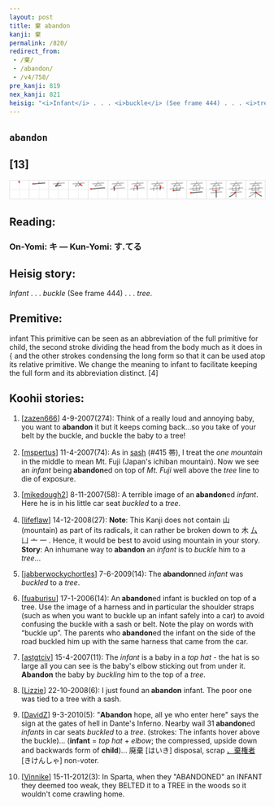 ```yaml
---
layout: post
title: 棄 abandon
kanji: 棄
permalink: /820/
redirect_from:
 - /棄/
 - /abandon/
 - /v4/758/
pre_kanji: 819
nex_kanji: 821
heisig: "<i>Infant</i> . . . <i>buckle</i> (See frame 444) . . . <i>tree</i>. infant This primitive can be seen as an abbreviation of the full primitive for child, the second stroke dividing the head from the body much as it does in { and the other strokes condensing the long form so that it can be used atop its relative primitive. We change the meaning to infant to facilitate keeping the full form and its abbreviation distinct. [4]"
---
```


## `abandon`

## [13]

<div class="stroke"><img src="../images/E6A384.png" /></div>

## Reading:

### On-Yomi: キ &mdash; Kun-Yomi: す.てる

## Heisig story:

<i>Infant</i> . . . <i>buckle</i> (See frame 444) . . . <i>tree</i>.

## Premitive:

infant This primitive can be seen as an abbreviation of the full primitive for child, the second stroke dividing the head from the body much as it does in { and the other strokes condensing the long form so that it can be used atop its relative primitive. We change the meaning to infant to facilitate keeping the full form and its abbreviation distinct. [4]

## Koohii stories:

1) [<a href="http://kanji.koohii.com/profile/zazen666">zazen666</a>] 4-9-2007(274): Think of a really loud and annoying baby, you want to<strong> abandon</strong> it but it keeps coming back...so you take of your belt by the buckle, and buckle the baby to a tree!

2) [<a href="http://kanji.koohii.com/profile/mspertus">mspertus</a>] 11-4-2007(74): As in <a href="../v4/415">sash</a> (#415 帯), I treat the <em>one</em> <em>mountain</em> in the middle to mean Mt. Fuji (Japan&#039;s ichiban mountain). Now we see an <em>infant</em> being<strong> abandon</strong>ed on top of <em>Mt. Fuji</em> well above the <em>tree</em> line to die of exposure.

3) [<a href="http://kanji.koohii.com/profile/mikedough2">mikedough2</a>] 8-11-2007(58): A terrible image of an<strong> abandon</strong>ed <em>infant</em>. Here he is in his little car seat <em>buckled</em> to a <em>tree</em>.

4) [<a href="http://kanji.koohii.com/profile/lifeflaw">lifeflaw</a>] 14-12-2008(27): <strong>Note</strong>: This Kanji does not contain 山 (mountain) as part of its radicals, it can rather be broken down to 木 厶 凵 亠 一 . Hence, it would be best to avoid using mountain in your story. <strong>Story</strong>: An inhumane way to<strong> abandon</strong> an <em>infant</em> is to <em>buckle</em> him to a <em>tree</em>...

5) [<a href="http://kanji.koohii.com/profile/jabberwockychortles">jabberwockychortles</a>] 7-6-2009(14): The<strong> abandon</strong>ned <em>infant</em> was <em>buckled</em> to a <em>tree</em>.

6) [<a href="http://kanji.koohii.com/profile/fuaburisu">fuaburisu</a>] 17-1-2006(14): An<strong> abandon</strong>ed infant is buckled on top of a tree. Use the image of a harness and in particular the shoulder straps (such as when you want to buckle up an infant safely into a car) to avoid confusing the buckle with a sash or belt. Note the play on words with “buckle up”. The parents who<strong> abandon</strong>ed the infant on the side of the road buckled him up with the same harness that came from the car.

7) [<a href="http://kanji.koohii.com/profile/astgtciv">astgtciv</a>] 15-4-2007(11): The <em>infant</em> is a baby in a <em>top hat</em> - the hat is so large all you can see is the baby&#039;s elbow sticking out from under it.<strong> Abandon</strong> the baby by <em>buckling</em> him to the top of a <em>tree</em>.

8) [<a href="http://kanji.koohii.com/profile/Lizzie">Lizzie</a>] 22-10-2008(6): I just found an<strong> abandon</strong> infant. The poor one was tied to a tree with a sash.

9) [<a href="http://kanji.koohii.com/profile/DavidZ">DavidZ</a>] 9-3-2010(5): &quot;<strong>Abandon</strong> hope, all ye who enter here&quot; says the sign at the gates of hell in Dante&#039;s Inferno. Nearby wail 31<strong> abandon</strong>ed <em>infants</em> in car seats <em>buckled</em> to a <em>tree</em>. (strokes: The infants hover above the buckle)... (<strong>infant</strong> = <em>top hat</em> + <em>elbow</em>; the compressed, upside down and backwards form of <strong>child</strong>)... 廃棄 [はいき] disposal, scrap <a href="http://google.com/#q=、棄権者">、棄権者</a> [きけんしゃ] non-voter.

10) [<a href="http://kanji.koohii.com/profile/Vinnike">Vinnike</a>] 15-11-2012(3): In Sparta, when they &quot;ABANDONED&quot; an INFANT they deemed too weak, they BELTED it to a TREE in the woods so it wouldn&#039;t come crawling home.
